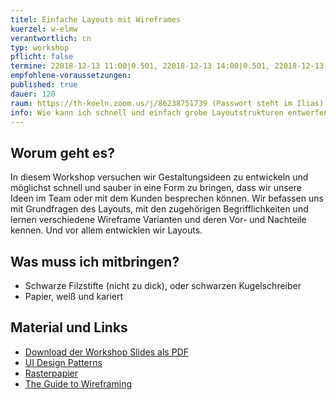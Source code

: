 ```yaml
---
titel: Einfache Layouts mit Wireframes
kuerzel: w-elmw
verantwortlich: cn
typ: workshop
pflicht: false
termine: 22018-12-13 11:00|0.501, 22018-12-13 14:00|0.501, 22018-12-13 16:00|0.501
empfohlene-voraussetzungen:
published: true
dauer: 120
raum: https://th-koeln.zoom.us/j/86238751739 (Passwort steht im Ilias)|https://th-koeln.zoom.us/j/86238751739
info: Wie kann ich schnell und einfach grobe Layoutstrukturen entwerfen und testen?
---
```


## Worum geht es?

In diesem Workshop versuchen wir Gestaltungsideen zu entwickeln und möglichst schnell und sauber in eine Form zu bringen, dass wir unsere Ideen im Team oder mit dem Kunden besprechen können. Wir befassen uns mit Grundfragen des Layouts, mit den zugehörigen Begrifflichkeiten und lernen verschiedene Wireframe Varianten und deren Vor- und Nachteile kennen. Und vor allem entwicklen wir Layouts.

## Was muss ich mitbringen?

- Schwarze Filzstifte (nicht zu dick), oder schwarzen Kugelschreiber
- Papier, weiß und kariert

## Material und Links
* [Download der Workshop Slides als PDF](../../download/workshop-layout-mit-wireframes/workshop-layout-mit-wireframes.pdf)
* [UI Design Patterns](http://ui-patterns.com/patterns)
* [Rasterpapier](../../download/workshop-layout-mit-wireframes/rasterpapier.zip)
* [The Guide to Wireframing](https://www.uxpin.com/studio/ebooks/guide-to-wireframing/)
